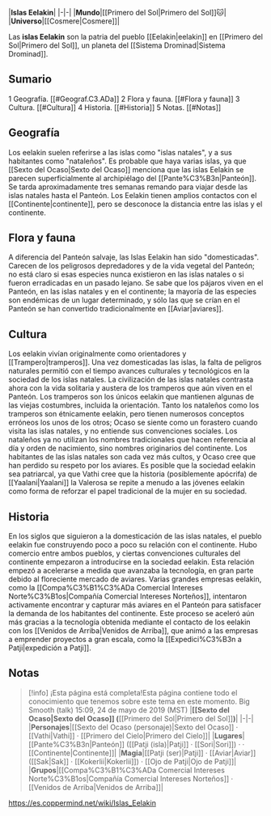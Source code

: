 

|**Islas Eelakin**|
|-|-|
|**Mundo**|[[Primero del Sol\|Primero del Sol]]🐱︎|
|**Universo**|[[Cosmere\|Cosmere]]|

Las **islas Eelakin** son la patria del pueblo [[Eelakin\|eelakin]] en [[Primero del Sol\|Primero del Sol]], un planeta del [[Sistema Drominad\|Sistema Drominad]].

## Sumario

1 Geografía. [[#Geograf.C3.ADa]] 
2 Flora y fauna. [[#Flora y fauna]] 
3 Cultura. [[#Cultura]] 
4 Historia. [[#Historia]] 
5 Notas. [[#Notas]] 


## Geografía
Los eelakin suelen referirse a las islas como "islas natales", y a sus habitantes como "nataleños". Es probable que haya varias islas, ya que [[Sexto del Ocaso\|Sexto del Ocaso]] menciona que las islas Eelakin se parecen superficialmente al archipiélago del [[Pante%C3%B3n\|Panteón]]. Se tarda aproximadamente tres semanas remando para viajar desde las islas natales hasta el Panteón. Los Eelakin tienen amplios contactos con el [[Continente\|continente]], pero se desconoce la distancia entre las islas y el continente.

## Flora y fauna
A diferencia del Panteón salvaje, las Islas Eelakin han sido "domesticadas". Carecen de los peligrosos depredadores y de la vida vegetal del Panteón; no está claro si esas especies nunca existieron en las islas natales o si fueron erradicadas en un pasado lejano. Se sabe que los pájaros viven en el Panteón, en las islas natales y en el continente; la mayoría de las especies son endémicas de un lugar determinado, y sólo las que se crían en el Panteón se han convertido tradicionalmente en [[Aviar\|aviares]].

## Cultura
Los eelakin vivían originalmente como orientadores y [[Trampero\|tramperos]]. Una vez domesticadas las islas, la falta de peligros naturales permitió con el tiempo avances culturales y tecnológicos en la sociedad de los islas natales. La civilización de las islas natales contrasta ahora con la vida solitaria y austera de los tramperos que aún viven en el Panteón. Los tramperos son los únicos eelakin que mantienen algunas de las viejas costumbres, incluida la orientación.
Tanto los nataleños como los tramperos son étnicamente eelakin, pero tienen numerosos conceptos erróneos los unos de los otros; Ocaso se siente como un forastero cuando visita las islas natales, y no entiende sus convenciones sociales. Los nataleños ya no utilizan los nombres tradicionales que hacen referencia al día y orden de nacimiento, sino nombres originarios del continente. Los habitantes de las islas natales son cada vez más cultos, y Ocaso cree que han perdido su respeto por los aviares.
Es posible que la sociedad eelakin sea patriarcal, ya que Vathi cree que la historia (posiblemente apócrifa) de [[Yaalani\|Yaalani]] la Valerosa se repite a menudo a las jóvenes eelakin como forma de reforzar el papel tradicional de la mujer en su sociedad.

## Historia
En los siglos que siguieron a la domesticación de las islas natales, el pueblo eelakin fue construyendo poco a poco su relación con el continente. Hubo comercio entre ambos pueblos, y ciertas convenciones culturales del continente empezaron a introducirse en la sociedad eelakin. Esta relación empezó a acelerarse a medida que avanzaba la tecnología, en gran parte debido al floreciente mercado de aviares. Varias grandes empresas eelakin, como la [[Compa%C3%B1%C3%ADa Comercial Intereses Norte%C3%B1os\|Compañía Comercial Intereses Norteños]], intentaron activamente encontrar y capturar más aviares en el Panteón para satisfacer la demanda de los habitantes del continente. Este proceso se aceleró aún más gracias a la tecnología obtenida mediante el contacto de los eelakin con los [[Venidos de Arriba\|Venidos de Arriba]], que animó a las empresas a emprender proyectos a gran escala, como la [[Expedici%C3%B3n a Patji\|expedición a Patji]].

## Notas

> [!info] ¡Esta página está completa!Esta página contiene todo el conocimiento que tenemos sobre este tema en este momento.
Big Smooth (talk) 15:09, 24 de mayo de 2019 (MST)
|**[[Sexto del Ocaso\|Sexto del Ocaso]] (**[[Primero del Sol\|Primero del Sol]]**)**|
|-|-|
|**Personajes**|[[Sexto del Ocaso (personaje)\|Sexto del Ocaso]] · [[Vathi\|Vathi]] · [[Primero del Cielo\|Primero del Cielo]]|
|**Lugares**|[[Pante%C3%B3n\|Panteón]] ([[Patji (isla)\|Patji]] · [[Sori\|Sori]]) ·  · [[Continente\|Continente]]|
|**Magia**|[[Patji (ser)\|Patji]] · [[Aviar\|Aviar]] ([[Sak\|Sak]] · [[Kokerlii\|Kokerlii]]) · [[Ojo de Patji\|Ojo de Patji]]|
|**Grupos**|[[Compa%C3%B1%C3%ADa Comercial Intereses Norte%C3%B1os\|Compañía Comercial Intereses Norteños]] · [[Venidos de Arriba\|Venidos de Arriba]]|



https://es.coppermind.net/wiki/Islas_Eelakin